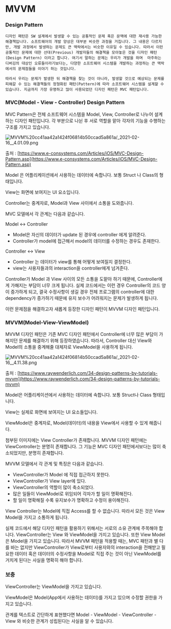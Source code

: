 # MVVM

### Design Pattern

    디자인 패턴은 SW 설계에서 발생할 수 있는 공통적인 문제 혹은 문맥에 대한 재사용 가능한 해결책입니다. 소프트웨어의 개발 양상은 대부분 비슷한 과정을 거칩니다. 그 내용은 다르지만, 개발 과정에서 발생하는 문제도 큰 맥락에서는 비슷한 이유일 수 있습니다. 따라서 이런 공통적인 문제에 대한 선대(Previous) 개발자들의 해결책을 모아놓은 것을 디자인 패턴(Design Pattern) 이라고 합니다. 여기서 말하는 문제는 우리가 개발을 하며  마주하는 디버깅의 대상인 오류들이라기보다는, 다양한 소프트웨어 시스템을 개발하는 과정하는 큰 맥락에서의 문제점들을 이야기 하는 것입니다. 

    따라서 우리는 문제가 발생한 뒤 해결책을 찾는 것이 아니라, 발생할 것으로 예상되는 문제를 피해갈 수 있는 해결책들의 정형화된 패턴(Pattern)에 따라 소프트웨어 시스템을 설계할 수 있습니다. 지금까지 가장 유명하고 많이 사용되었던 디자인 패턴은 MVC 패턴입니다. 

### MVC(Model - View - Controller) Design Pattern

MVC Pattern은 전체 소프트웨어 시스템을 Model, View, Controller로 나누어 설계하는 디자인 패턴입니다. 각 부분으로 나뉜 후 서로 역할을 맡아 각자의 기능을 수행하는 구조를 가지고 있습니다. 

![MVVM%20cc41aa42a1424f06814b50ccad5a861a/_2021-02-16__4.01.09.png](MVVM%20cc41aa42a1424f06814b50ccad5a861a/_2021-02-16__4.01.09.png)

출처 : [https://www.e-consystems.com/Articles/iOS/MVC-Design-Pattern.asp](https://www.e-consystems.com/Articles/iOS/MVC-Design-Pattern.asp)

Model 은 어플리케이션에서 사용하는 데이터에 속합니다. 보통 Struct 나 Class의 형태입니다. 

View는 화면에 보여지는 UI 요소입니다. 

Controller는 중계자로, Model과 View 사이에서 소통을 도와줍니다. 

MVC 모델에서 각 관계는 다음과 같습니다. 

Model ↔ Controller

- Model은 자신의 데이터가 update 된 경우에 controller 에게 알려준다.
- Controller가 model에 접근해서 model의 데이터를 수정하는 경우도 존재한다.

Controller ↔ View

- Controller 는 데이터가 view를 통해 어떻게 보여질지 결정한다.
- view는 사용자들과의 interaction을 controller에게 넘겨준다.

Controller가 Model 과 View 사이의 모든 소통을 도맡아 하기 때문에, Controller에게 가해지는 부담이 너무 크게 됩니다. 실제 코드에서는 이런 경우 Controller의 코드 양이 증가하게 되고, 결국 수정사항이 생길 경우 전체 프로그램의 controller에 대한 dependency가 증가하기 때문에 유지 보수가 어려워지는 문제가 발생하게 됩니다. 

이런 문제점을 해결하고자 새롭게 등장한 디자인 패턴이 MVVM 디자인 패턴입니다. 

### MVVM(Model-View-ViewModel)

MVVM 디자인 패턴은 기존 MVC 디자인 패턴에서 Controller에 너무 많은 부담이 가해지던 문제를 해결하기 위해 등장하였습니다. 따라서, Controller 대신 View와 Model의 소통을 중계해줄 대체자로 ViewModel을 사용하게 됩니다. 

![MVVM%20cc41aa42a1424f06814b50ccad5a861a/_2021-02-16__4.11.38.png](MVVM%20cc41aa42a1424f06814b50ccad5a861a/_2021-02-16__4.11.38.png)

출처 : [https://www.raywenderlich.com/34-design-patterns-by-tutorials-mvvm](https://www.raywenderlich.com/34-design-patterns-by-tutorials-mvvm)

Model은 어플리케이션에서 사용하는 데이터에 속합니다. 보통 Struct나 Class 형태입니다. 

View는 실제로 화면에 보여지는 UI 요소들입니다. 

ViewModel은 중계자로, Model(데이터)의 내용을 View에서 사용할 수 있게 해줍니다. 

첨부된 이미지에는 View Controller가 존재합니다. MVVM 디자인 패턴에는 ViewController는 분명히 존재합니다. 그 기능은 MVC 디자인 패턴에서보다는 많이 축소되었지만, 분명히 존재합니다. 

MVVM 모델에서 각 관계 및 특징은 다음과 같습니다. 

- ViewController가 Model 에 직접 접근하지 못한다.
- ViewController가 View layer에 있다.
- ViewController의 역할이 많이 축소되었다.
- 많은 일들이 ViewModel로 위임되어 각자가 할 일이 명확해진다.
- 할 일이 명확해질 수록 유지보수가 명확하고 수정이 용이해진다.

View Controller는 Model에 직접 Access를 할 수 없습니다. 따라서 모든 것은 View Model을 가지고 소통하게 됩니다. 

실제 코드에서 해당 디자인 패턴을 활용하기 위해서는 서로의 소유 관계에 주목해야 합니다. ViewController는 View 와 ViewModel을 가지고 있습니다. 또한 View Model은 Model을 가지고 있습니다. 따라서 MVVM 패턴을 적용할 때는, MVC 패턴과 별 다를 바는 없지만 ViewController가 View로부터 사용자와의 interaction을 전해받고 필요한 데이터 혹은 데이터의 수정사항을 Model로 직접 주는 것이 아닌 ViewModel를 거치게 된다는 사실을 명확히 해야 합니다. 

### 보충

ViewController는 ViewModel을 가지고 있습니다. 

ViewModel은 Model(App에서 사용하는 데이터)를 가지고 있으며 수정할 권한을 가지고 있습니다. 

관계를 텍스트로 간단하게 표현했다면 Model - ViewModel - ViewController - View 와 비슷한 관계가 성립된다는 사실을 알 수 있습니다.